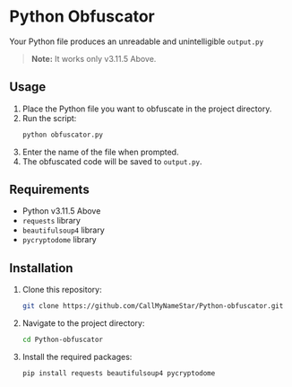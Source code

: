 # Python Obfuscator

Your Python file produces an unreadable and unintelligible `output.py`

> **Note:** It works only v3.11.5 Above.

## Usage

1. Place the Python file you want to obfuscate in the project directory.
2. Run the script:
    ```sh
    python obfuscator.py
    ```
3. Enter the name of the file when prompted.
4. The obfuscated code will be saved to `output.py`.

## Requirements

- Python v3.11.5 Above
- `requests` library
- `beautifulsoup4` library
- `pycryptodome` library

## Installation

1. Clone this repository:
    ```sh
    git clone https://github.com/CallMyNameStar/Python-obfuscator.git
    ```
2. Navigate to the project directory:
    ```sh
    cd Python-obfuscator
    ```
3. Install the required packages:
    ```sh
    pip install requests beautifulsoup4 pycryptodome
    ```
